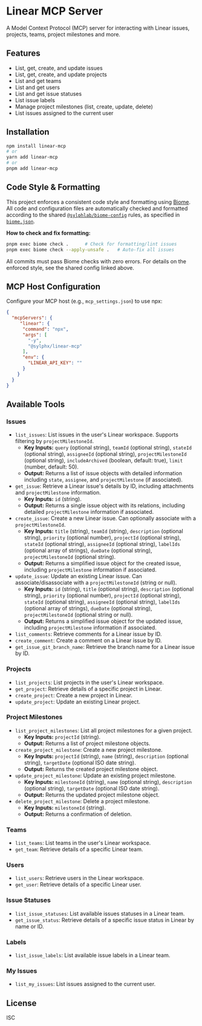 # Linear MCP Server

A Model Context Protocol (MCP) server for interacting with Linear issues, projects, teams, project milestones and more.

## Features

- List, get, create, and update issues
- List, get, create, and update projects
- List and get teams
- List and get users
- List and get issue statuses
- List issue labels
- Manage project milestones (list, create, update, delete)
- List issues assigned to the current user

## Installation

```bash
npm install linear-mcp
# or
yarn add linear-mcp
# or
pnpm add linear-mcp
```
## Code Style & Formatting

This project enforces a consistent code style and formatting using [Biome](https://biomejs.dev/). All code and configuration files are automatically checked and formatted according to the shared [`@sylphlab/biome-config`](https://github.com/sylphxltd/biome-config) rules, as specified in [`biome.json`](./biome.json).

**How to check and fix formatting:**
```bash
pnpm exec biome check .      # Check for formatting/lint issues
pnpm exec biome check --apply-unsafe .   # Auto-fix all issues
```

All commits must pass Biome checks with zero errors. For details on the enforced style, see the shared config linked above.

## MCP Host Configuration

Configure your MCP host (e.g., `mcp_settings.json`) to use npx:

```json
{
  "mcpServers": {
     "linear": {
      "command": "npx",
      "args": [
        "-y",
        "@sylphx/linear-mcp"
      ],
      "env": {
        "LINEAR_API_KEY": ""
      }
    }
  }
}
```
## Available Tools

### Issues

- `list_issues`: List issues in the user's Linear workspace. Supports filtering by `projectMilestoneId`.
    - **Key Inputs:** `query` (optional string), `teamId` (optional string), `stateId` (optional string), `assigneeId` (optional string), `projectMilestoneId` (optional string), `includeArchived` (boolean, default: true), `limit` (number, default: 50).
    - **Output:** Returns a list of issue objects with detailed information including `state`, `assignee`, and `projectMilestone` (if associated).
- `get_issue`: Retrieve a Linear issue's details by ID, including attachments and `projectMilestone` information.
    - **Key Inputs:** `id` (string).
    - **Output:** Returns a single issue object with its relations, including detailed `projectMilestone` information if associated.
- `create_issue`: Create a new Linear issue. Can optionally associate with a `projectMilestoneId`.
    - **Key Inputs:** `title` (string), `teamId` (string), `description` (optional string), `priority` (optional number), `projectId` (optional string), `stateId` (optional string), `assigneeId` (optional string), `labelIds` (optional array of strings), `dueDate` (optional string), `projectMilestoneId` (optional string).
    - **Output:** Returns a simplified issue object for the created issue, including `projectMilestone` information if associated.
- `update_issue`: Update an existing Linear issue. Can associate/disassociate with a `projectMilestoneId` (string or null).
    - **Key Inputs:** `id` (string), `title` (optional string), `description` (optional string), `priority` (optional number), `projectId` (optional string), `stateId` (optional string), `assigneeId` (optional string), `labelIds` (optional array of strings), `dueDate` (optional string), `projectMilestoneId` (optional string or null).
    - **Output:** Returns a simplified issue object for the updated issue, including `projectMilestone` information if associated.
- `list_comments`: Retrieve comments for a Linear issue by ID.
- `create_comment`: Create a comment on a Linear issue by ID.
- `get_issue_git_branch_name`: Retrieve the branch name for a Linear issue by ID.

### Projects

- `list_projects`: List projects in the user's Linear workspace.
- `get_project`: Retrieve details of a specific project in Linear.
- `create_project`: Create a new project in Linear.
- `update_project`: Update an existing Linear project.

### Project Milestones
- `list_project_milestones`: List all project milestones for a given project.
    - **Key Inputs:** `projectId` (string).
    - **Output:** Returns a list of project milestone objects.
- `create_project_milestone`: Create a new project milestone.
    - **Key Inputs:** `projectId` (string), `name` (string), `description` (optional string), `targetDate` (optional ISO date string).
    - **Output:** Returns the created project milestone object.
- `update_project_milestone`: Update an existing project milestone.
    - **Key Inputs:** `milestoneId` (string), `name` (optional string), `description` (optional string), `targetDate` (optional ISO date string).
    - **Output:** Returns the updated project milestone object.
- `delete_project_milestone`: Delete a project milestone.
    - **Key Inputs:** `milestoneId` (string).
    - **Output:** Returns a confirmation of deletion.

### Teams

- `list_teams`: List teams in the user's Linear workspace.
- `get_team`: Retrieve details of a specific Linear team.

### Users

- `list_users`: Retrieve users in the Linear workspace.
- `get_user`: Retrieve details of a specific Linear user.

### Issue Statuses

- `list_issue_statuses`: List available issues statuses in a Linear team.
- `get_issue_status`: Retrieve details of a specific issue status in Linear by name or ID.

### Labels

- `list_issue_labels`: List available issue labels in a Linear team.

### My Issues

- `list_my_issues`: List issues assigned to the current user.

## License

ISC